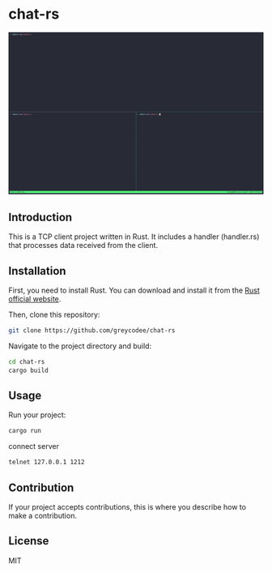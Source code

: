 # chat-rs

![](./623171.gif)

## Introduction

This is a TCP client project written in Rust. It includes a handler (handler.rs) that processes data received from the client.

## Installation

First, you need to install Rust. You can download and install it from the [Rust official website](https://www.rust-lang.org/tools/install).

Then, clone this repository:

```bash
git clone https://github.com/greycodee/chat-rs
```

Navigate to the project directory and build:

```bash
cd chat-rs
cargo build
```

## Usage

Run your project:

```bash
cargo run
```

connect server
```bash
telnet 127.0.0.1 1212
```

## Contribution

If your project accepts contributions, this is where you describe how to make a contribution.

## License

MIT
